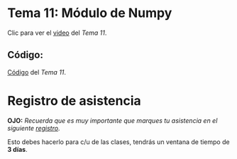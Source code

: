  # __Tema 11: Módulo de Numpy__


Clic para ver el [video]() del _Tema 11_.


## Código:
[Código]() del _Tema 11_.


# Registro de asistencia
__OJO:__ _Recuerda que es muy importante que marques tu asistencia en el siguiente [registro](https://docs.google.com/forms/d/e/1FAIpQLScrWb64esUslbune1rsah8LBTnHAvqpTEs0NogemH6RH4Yklw/viewform?usp=sf_link)_.

Esto debes hacerlo para c/u de las clases, tendrás un ventana de tiempo de __3 días__.
